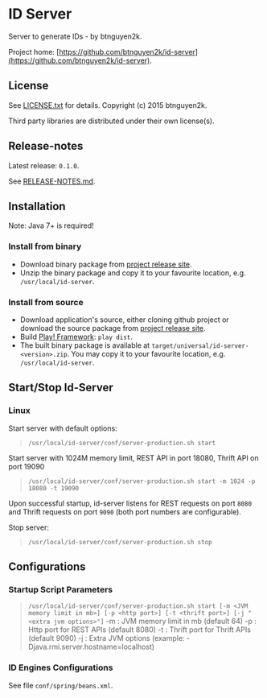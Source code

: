 ID Server
=========

Server to generate IDs - by btnguyen2k.

Project home: [https://github.com/btnguyen2k/id-server](https://github.com/btnguyen2k/id-server).

## License ##

See [LICENSE.txt](LICENSE.txt) for details. Copyright (c) 2015 btnguyen2k.

Third party libraries are distributed under their own license(s).

## Release-notes ##

Latest release: `0.1.0`.

See [RELEASE-NOTES.md](RELEASE-NOTES.md).

## Installation ##

Note: Java 7+ is required!

### Install from binary ###

- Download binary package from [project release site](https://github.com/btnguyen2k/id-server/releases).
- Unzip the binary package and copy it to your favourite location, e.g. `/usr/local/id-server`.


### Install from source ###

- Download application's source, either cloning github project or download the source package from [project release site](https://github.com/btnguyen2k/id-server/releases).
- Build [Play! Framework](https://www.playframework.com): `play dist`.
- The built binary package is available at `target/universal/id-server-<version>.zip`. You may copy it to your favourite location, e.g. `/usr/local/id-server`.


## Start/Stop Id-Server ##

### Linux ###

Start server with default options:
> `/usr/local/id-server/conf/server-production.sh start`

Start server with 1024M memory limit, REST API in port 18080, Thrift API on port 19090
> `/usr/local/id-server/conf/server-production.sh start -m 1024 -p 18080 -t 19090`

Upon successful startup, id-server listens for REST requests on port `8080` and Thrift requests on port `9090` (both port numbers are configurable).

Stop server:
> `/usr/local/id-server/conf/server-production.sh stop`


## Configurations ##

### Startup Script Parameters ###

>`/usr/local/id-server/conf/server-production.sh start [-m <JVM memory limit in mb>] [-p <http port>] [-t <thrift port>] [-j "<extra jvm options>"]`
>    -m : JVM memory limit in mb (default 64)
>    -p : Http port for REST APIs (default 8080)
>    -t : Thrift port for Thrift APIs (default 9090)
>    -j : Extra JVM options (example: -Djava.rmi.server.hostname=localhost)

### ID Engines Configurations ###

See file `conf/spring/beans.xml`.
